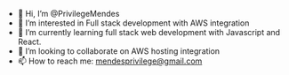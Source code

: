 - 👋 Hi, I’m @PrivilegeMendes
- 👀 I’m interested in Full stack development with AWS integration
- 🌱 I’m currently learning full stack web development with Javascript and React.
- 💞️ I’m looking to collaborate on AWS hosting integration
- 📫 How to reach me: mendesprivilege@gmail.com

<!---
PrivilegeMendes/PrivilegeMendes is a ✨ special ✨ repository because its `README.md` (this file) appears on your GitHub profile.
You can click the Preview link to take a look at your changes.
--->
